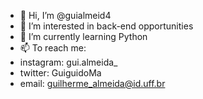 - 👋 Hi, I’m @guialmeid4
- 👀 I’m interested in back-end opportunities
- 🌱 I’m currently learning Python
- 📫 To reach me:
- instagram: gui.almeida_
- twitter: GuiguidoMa
- email: guilherme_almeida@id.uff.br

<!---
guialmeid4/guialmeid4 is a ✨ special ✨ repository because its `README.md` (this file) appears on your GitHub profile.
You can click the Preview link to take a look at your changes.
--->
